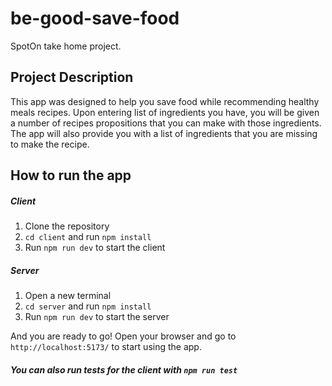 # be-good-save-food
SpotOn take home project.

## Project Description
This app was designed to help you save food while recommending healthy meals recipes. Upon entering list of ingredients you have, you will be given a number of recipes propositions that you can make with those ingredients. The app will also provide you with a list of ingredients that you are missing to make the recipe.

## How to run the app
##### Client
1. Clone the repository
2. `cd client` and run `npm install`
3. Run `npm run dev` to start the client

##### Server
1. Open a new terminal
2. `cd server` and run `npm install`
3. Run `npm run dev` to start the server

And you are ready to go! Open your browser and go to `http://localhost:5173/` to start using the app.

##### You can also run tests for the client with `npm run test`